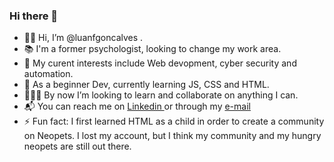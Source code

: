 ### Hi there 👋

<!--
**luanfgoncalves/luanfgoncalves** is a ✨ _special_ ✨ repository because its `README.md` (this file) appears on your GitHub profile.

Here are some ideas to get you started: 
-->

- 🙋‍♂️ Hi, I’m @luanfgoncalves .
- 📚 I'm a former psychologist, looking to change my work area.
- 💭 My curent interests include Web devopment, cyber security and automation.
- 🌱 As a beginner Dev, currently learning JS, CSS and HTML.
- 🧑🏻‍💻 By now I’m looking to learn and collaborate on anything I can.
- 📬 You can reach me on <a href= linkedin.com/in/luanfgoncalves/ > Linkedin </a> or through my <a href= luanfgoncalves@gmail.com > e-mail </a> 
- ⚡ Fun fact: I first learned HTML as a child in order to create a community on Neopets. I lost my account, but I think my community and my hungry neopets are still out there.
<!-- programa ; programação ; desenvolvimento ; javascript ; php ; python ; Typescript ; C# ; C++ ; Linux ; Blade ; HCL ; Elixir ; Java ; xhtml ; sudo ; web3 ; web 3.0 ; Crypto ; development ; bilingual ; home office ; stackoverflow .
-->

